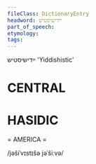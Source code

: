 ```yaml
---
fileClass: DictionaryEntry
headword: ייִדישיסטיש
part_of_speech: 
etymology: 
tags: 
---
```

ייִדישיסטיש
'Yiddishistic'

CENTRAL
========

HASIDIC
=======
= AMERICA = 

/jəšiˈvɪstɪšə jəˈšiːvə/